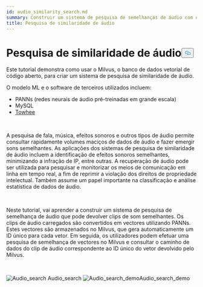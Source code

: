 ```yaml
---
id: audio_similarity_search.md
summary: Construir um sistema de pesquisa de semelhanças de áudio com o Milvus.
title: Pesquisa de similaridade de áudio
---
```

<h1 id="Audio-Similarity-Search" class="common-anchor-header">Pesquisa de similaridade de áudio<button data-href="#Audio-Similarity-Search" class="anchor-icon" translate="no">
      <svg translate="no"
        aria-hidden="true"
        focusable="false"
        height="20"
        version="1.1"
        viewBox="0 0 16 16"
        width="16"
      >
        <path
          fill="#0092E4"
          fill-rule="evenodd"
          d="M4 9h1v1H4c-1.5 0-3-1.69-3-3.5S2.55 3 4 3h4c1.45 0 3 1.69 3 3.5 0 1.41-.91 2.72-2 3.25V8.59c.58-.45 1-1.27 1-2.09C10 5.22 8.98 4 8 4H4c-.98 0-2 1.22-2 2.5S3 9 4 9zm9-3h-1v1h1c1 0 2 1.22 2 2.5S13.98 12 13 12H9c-.98 0-2-1.22-2-2.5 0-.83.42-1.64 1-2.09V6.25c-1.09.53-2 1.84-2 3.25C6 11.31 7.55 13 9 13h4c1.45 0 3-1.69 3-3.5S14.5 6 13 6z"
        ></path>
      </svg>
    </button></h1><p>Este tutorial demonstra como usar o Milvus, o banco de dados vetorial de código aberto, para criar um sistema de pesquisa de similaridade de áudio.</p>
<p>O modelo ML e o software de terceiros utilizados incluem:</p>
<ul>
<li>PANNs (redes neurais de áudio pré-treinadas em grande escala)</li>
<li>MySQL</li>
<li><a href="https://towhee.io/">Towhee</a></li>
</ul>
<p></br></p>
<p>A pesquisa de fala, música, efeitos sonoros e outros tipos de áudio permite consultar rapidamente volumes maciços de dados de áudio e fazer emergir sons semelhantes. As aplicações dos sistemas de pesquisa de similaridade de áudio incluem a identificação de efeitos sonoros semelhantes, minimizando a infração de IP, entre outras. A recuperação de áudio pode ser utilizada para pesquisar e monitorizar os meios de comunicação em linha em tempo real, a fim de reprimir a violação dos direitos de propriedade intelectual. Também assume um papel importante na classificação e análise estatística de dados de áudio.</p>
<p></br></p>
<p>Neste tutorial, vai aprender a construir um sistema de pesquisa de semelhança de áudio que pode devolver clips de som semelhantes. Os clips de áudio carregados são convertidos em vectores utilizando PANNs. Estes vectores são armazenados no Milvus, que gera automaticamente um ID único para cada vetor. Em seguida, os utilizadores podem efetuar uma pesquisa de semelhança de vectores no Milvus e consultar o caminho de dados do clip de áudio correspondente ao ID único do vetor devolvido pelo Milvus.</p>
<p><br/></p>
<p>
  
   <span class="img-wrapper"> <img translate="no" src="/docs/v2.4.x/assets/audio_search.png" alt="Audio_search" class="doc-image" id="audio_search" />
   </span> <span class="img-wrapper"> <span>Audio_search</span> </span> <span class="img-wrapper"> <img translate="no" src="/docs/v2.4.x/assets/audio_search_demo.png" alt="Audio_search_demo" class="doc-image" id="audio_search_demo" /><span>Audio_search_demo</span> </span></p>
